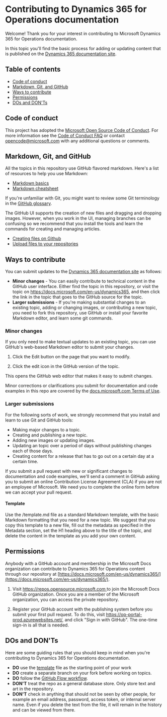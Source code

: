 # Contributing to Dynamics 365 for Operations documentation
Welcome! Thank you for your interest in contributing to Microsoft Dynamics 365 for Operations documentation.

In this topic you'll find the basic process for adding or updating content that is published on the [Dynamics 365 documentation site](https://docs.microsoft.com/en-us/dynamics365/). 

## Table of contents 

* [Code of conduct](#code-of-conduct)
* [Markdown, Git, and GitHub](#markdown-git-and-github)
* [Ways to contribute](#ways-to-contribute)
* [Permissions](#permissions)
* [DOs and DON'Ts](#dos-and-donts)

## Code of conduct
This project has adopted the [Microsoft Open Source Code of Conduct](https://opensource.microsoft.com/codeofconduct/). For more information see the [Code of Conduct FAQ](https://opensource.microsoft.com/codeofconduct/faq/) or contact [opencode@microsoft.com](mailto:opencode@microsoft.com) with any additional questions or comments.

## Markdown, Git, and GitHub
All the topics in this repository use GitHub flavored markdown. Here's a list of resources to help you use Markdown:

* [Markdown basics](https://help.github.com/articles/markdown-basics/)
* [Markdown cheatsheet](https://github.com/adam-p/markdown-here/wiki/Markdown-Cheatsheet)

If you're unfamiliar with Git, you might want to review some Git terminology in the [GitHub glossary](https://help.github.com/articles/github-glossary).

The GitHub UI supports the creation of new files and dragging and dropping images. However, when you work in the UI, managing branches can be confusing so we recommend that you install the tools and learn the commands for creating and managing articles. 

* [Creating files on Github](https://github.com/blog/1327-creating-files-on-github)
* [Upload files to your repositories](https://github.com/blog/2105-upload-files-to-your-repositories)

## Ways to contribute
You can submit updates to the [Dynamics 365 documentation site](https://docs.microsoft.com/en-us/dynamics365/) as follows:

* **Minor changes** - You can easily contribute to technical content in the GitHub user interface. Either find the topic in this repository, or visit the topic on https://docs.microsoft.com/en-us/dynamics365, and then click the link in the topic that goes to the GitHub source for the topic.
* **Larger submissions** - If you're making substantial changes to an existing topic, adding or changing images, or contributing a new topic, you need to fork this repository, use GitHub or install your favorite Markdown editor, and learn some git commands.

### Minor changes
If you only need to make textual updates to an existing topic, you can use GitHub's web-based Markdown editor to submit your changes. 

1. Click the Edit button on the page that you want to modify.

2. Click the edit icon in the GitHub version of the topic.

 This opens the GitHub web editor that makes it easy to submit changes.
 
Minor corrections or clarifications you submit for documentation and code examples in this repo are covered by the [docs.microsoft.com Terms of Use](https://docs.microsoft.com/legal/termsofuse).

### Larger submissions
For the following sorts of work, we strongly recommend that you install and learn to use Git and GitHub tools:

* Making major changes to a topic.
* Creating and publishing a new topic.
* Adding new images or updating images.
* Updating an topic over a period of days without publishing changes each of those days.
* Creating content for a release that has to go out on a certain day at a certain time.

If you submit a pull request with new or significant changes to documentation and code examples, we'll send a comment in GitHub asking you to submit an online Contribution License Agreement (CLA) if you are not an employee of Microsoft. We need you to complete the online form before we can accept your pull request.

#### Template 
Use the /template.md file as a standard Markdown template, with the basic Markdown formatting that you need for a new topic. We suggest that you copy this template to a new file, fill out the metadata as specified in the Metadata section, set the H1 heading above to the title of the topic, and delete the content in the template as you add your own content.

## Permissions
Anybody with a GitHub account and membership in the Microsoft Docs organization can contribute to Dynamics 365 for Operations content through our repository at [https://docs.microsoft.com/en-us/dynamics365/](https://docs.microsoft.com/en-us/dynamics365/). 

1. Visit [https://repos.opensource.microsoft.com ](https://repos.opensource.microsoft.com) to join the Microsoft Docs GitHub organization. Once you are a member of the Microsoft organization, you can access the private repository.

2. Register your GitHub account with the publishing system before you submit your first pull request. To do this, visit https://op-portal-prod.azurewebsites.net/, and click "Sign in with GitHub". The one-time sign-in is all that is needed. 

## DOs and DON'Ts

Here are some guiding rules that you should keep in mind when you're contributing to Dynamics 365 for Operations documentation.

- **DO** use the [template](./template.md) file as the starting point of your work
- **DO** create a separate branch on your fork before working on topics.
- **DO** follow the [GitHub Flow workflow](https://guides.github.com/introduction/flow/).    
- **DON'T** treat the repo as a general database store. Only store text and art in the repository. 
- **DON'T** check in anything that should not be seen by other people, for example an email address, password, access token, or internal server name. Even if you delete the text from the file, it will remain in the history and can be viewed from there. 

